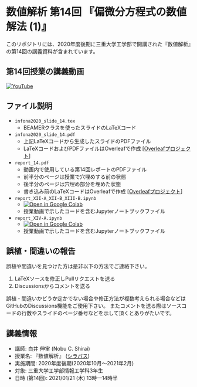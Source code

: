 # 数値解析 第14回 『偏微分方程式の数値解法 (1)』

このリポジトリには、2020年度後期に三重大学工学部で開講された『数値解析』の第14回の講義資料が含まれています。

## 第14回授業の講義動画

[![YouTube](https://img.shields.io/badge/YouTube-%23FF0000.svg?style=for-the-badge&logo=YouTube&logoColor=white)](https://youtu.be/Dk1FhbViqb8)

## ファイル説明

- `infona2020_slide_14.tex`
    - BEAMERクラスを使ったスライドのLaTeXコード
- `infona2020_slide_14.pdf`
    - 上記LaTeXコードから生成したスライドのPDFファイル
    - LaTeXコードおよびPDFファイルはOverleafで作成 [[Overleafプロジェクト](https://www.overleaf.com/read/vvrbbfwzqcsc)]
- `report_14.pdf`
    - 動画内で使用している第14回レポートのPDFファイル
    - 前半分のページは授業で穴埋めする前の状態
    - 後半分のページは穴埋め部分を埋めた状態
    - 書き込み前のLaTeXコードはOverleafで作成 [[Overleafプロジェクト](https://www.overleaf.com/read/qwsnbqjvfcny)]
- `report_XII-A_XII-B_XIII-B.ipynb`
    - [![Open in Google Colab](https://colab.research.google.com/assets/colab-badge.svg)](https://colab.research.google.com/drive/1tJUeH-IF7X0fyL3fgf8yex2l-0B7ynxU?usp=sharing)
    - 授業動画で示したコードを含むJupyterノートブックファイル
- `report_XIV-A.ipynb`
    - [![Open in Google Colab](https://colab.research.google.com/assets/colab-badge.svg)](https://colab.research.google.com/drive/1ZKskpUSXVaKHHGjpSXCGfrxBpBoaz1Zx?usp=sharing)
    - 授業動画で示したコードを含むJupyterノートブックファイル

## 誤植・間違いの報告

誤植や間違いを見つけた方は是非以下の方法でご連絡下さい。

1. LaTeXソースを修正しPullリクエストを送る
2. Discussionsからコメントを送る

誤植・間違いかどうか定かでない場合や修正方法が複数考えられる場合などはGitHubのDiscussions機能をご使用下さい。
またコメントを送る際はソースコードの行数やスライドのページ番号などを示して頂くとありがたいです。

## 講義情報

- 講師: 白井 伸宙 (Nobu C. Shirai)
- 授業名: 『数値解析』 ([シラバス](http://syllabus.mie-u.ac.jp/syllabus/2020/?action=display&id=12353))
- 実施期間: 2020年度後期(2020年10月～2021年2月)
- 対象:  三重大学工学部情報工学科3年生
- 日時 (第14回): 2021/01/21 (木) 13時—14時半

